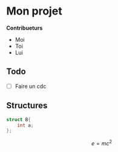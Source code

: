 # Mon projet

**Contribueturs**

- Moi
- Toi
- Lui

## Todo

-[ ] Faire un cdc


## Structures

```C
struct B{
    int a;
};
```


$$e= mc^2$$